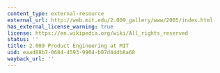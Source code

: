 ```yaml
---
content_type: external-resource
external_url: http://web.mit.edu/2.009_gallery/www/2005/index.html
has_external_license_warning: true
license: https://en.wikipedia.org/wiki/All_rights_reserved
status: ''
title: 2.009 Product Engineering at MIT
uid: eaad88b7-0684-4593-9904-b07d44db8a68
wayback_url: ''
---
```

